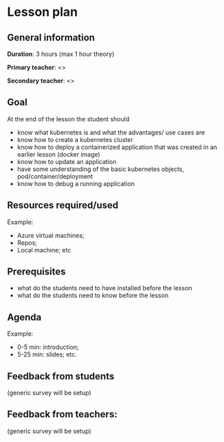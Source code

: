 # Lesson plan

## General information

**Duration**: 3 hours (max 1 hour theory)

**Primary teacher**: <>

**Secondary teacher**: <>

## Goal
At the end of the lesson the student should
- know what kubernetes is and what the advantages/ use cases are
- know how to create a kubernetes cluster
- know how to deploy a containerized application that was created in an earlier lesson (docker image)
- know how to update an application
- have some understanding of the basic kubernetes objects, pod/container/deployment
- know how to debug a running application

## Resources required/used
Example:
- Azure virtual machines;
- Repos;
- Local machine; etc

## Prerequisites
- what do the students need to have installed before the lesson
- what do the students need to know before the lesson

## Agenda
Example:
- 0-5 min: introduction;
- 5-25 min: slides; etc.

## Feedback from students
(generic survey will be setup)

## Feedback from teachers:
(generic survey will be setup)

